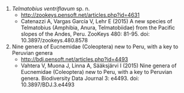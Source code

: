 1. *Telmatobius ventriflavum* sp. n.
    * http://zookeys.pensoft.net/articles.php?id=4631
    * Catenazzi A, Vargas García V, Lehr E (2015) A new species of Telmatobius (Amphibia, Anura, Telmatobiidae) from the Pacific slopes of the Andes, Peru. ZooKeys 480: 81-95. doi: 10.3897/zookeys.480.8578
2. Nine genera of Eucnemidae (Coleoptera) new to Peru, with a key to Peruvian genera
    * http://bdj.pensoft.net/articles.php?id=4493
    * Vahtera V, Muona J, Linna A, Sääksjärvi I (2015) Nine genera of Eucnemidae (Coleoptera) new to Peru, with a key to Peruvian genera. Biodiversity Data Journal 3: e4493. doi: 10.3897/BDJ.3.e4493
